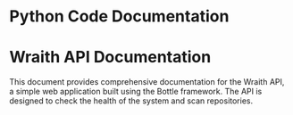 # Python Code Documentation
# Wraith API Documentation

This document provides comprehensive documentation for the Wraith API, a simple web application built using the Bottle framework. The API is designed to check the health of the system and scan repositories.